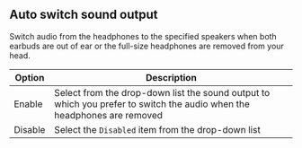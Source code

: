 ## Auto switch sound output

Switch audio from the headphones to the specified speakers when both earbuds are out of ear or the full-size headphones are removed from your head.

| Option  | Description                                                                                                             |
| ------- | ----------------------------------------------------------------------------------------------------------------------- |
| Enable  | Select from the drop-down list the sound output to which you prefer to switch the audio when the headphones are removed |
| Disable | Select the `Disabled` item from the drop-down list                                                                      |